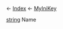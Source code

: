 ← [Index](Api-Index) ← [MyIniKey](VRage.Game.ModAPI.Ingame.Utilities.MyIniKey)

[string](System.String) Name